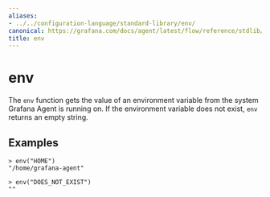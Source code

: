 ```yaml
---
aliases:
- ../../configuration-language/standard-library/env/
canonical: https://grafana.com/docs/agent/latest/flow/reference/stdlib/env/
title: env
---
```


# env

The `env` function gets the value of an environment variable from the system
Grafana Agent is running on. If the environment variable does not exist, `env`
returns an empty string.

## Examples

```
> env("HOME")
"/home/grafana-agent"

> env("DOES_NOT_EXIST")
""
```
